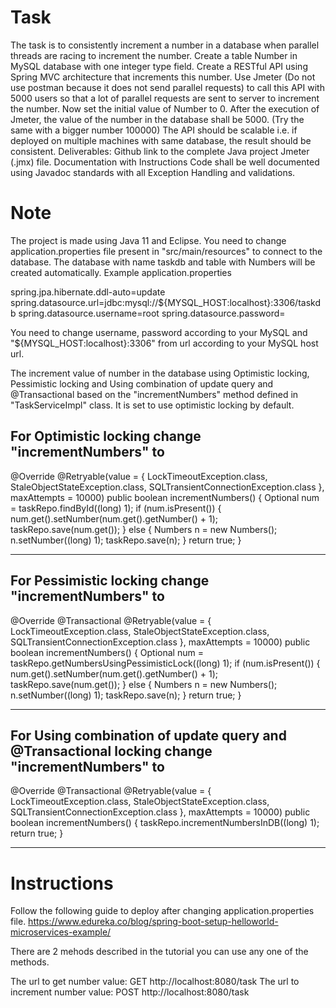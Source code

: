 # Task 
The task is to consistently increment a number in a database when parallel threads  are racing to increment the number. 
Create a table Number in MySQL database with one integer type field. Create a RESTful API using Spring MVC architecture that increments this number. Use Jmeter (Do not use postman because it does not send parallel requests) to call  this API with 5000 users so that a lot of parallel requests are sent to server to  increment the number. 
Now set the initial value of Number to 0. 
After the execution of Jmeter, the value of the number in the database shall be 5000.  (Try the same with a bigger number 100000) 
The API should be scalable i.e. if deployed on multiple machines with same  database, the result should be consistent. 
Deliverables: 
Github link to the complete Java project 
Jmeter (.jmx) file. 
Documentation with Instructions 
Code shall be well documented using Javadoc standards with all Exception Handling  and validations.

# Note
The project is made using Java 11 and Eclipse. You need to change application.properties file present in "src/main/resources" to connect to the database. The database with name taskdb and table with Numbers will be created automatically. Example application.properties

spring.jpa.hibernate.ddl-auto=update
spring.datasource.url=jdbc:mysql://${MYSQL_HOST:localhost}:3306/taskdb
spring.datasource.username=root
spring.datasource.password=

You need to change username, password according to your MySQL and "${MYSQL_HOST:localhost}:3306" from url according to your MySQL host url.

The increment value of number in the database using Optimistic locking, Pessimistic locking and Using combination of update query and @Transactional based on the "incrementNumbers" method defined in "TaskServiceImpl" class. It is set to use optimistic locking by default.

For Optimistic locking change "incrementNumbers" to 
------------------------------------------------------------------------

@Override
@Retryable(value = { LockTimeoutException.class, StaleObjectStateException.class, SQLTransientConnectionException.class }, maxAttempts = 10000)
public boolean incrementNumbers() {
	Optional<Numbers> num = taskRepo.findById((long) 1);
	if (num.isPresent()) {
		num.get().setNumber(num.get().getNumber() + 1);
		taskRepo.save(num.get());
	} else {
		Numbers n = new Numbers();
		n.setNumber((long) 1);
		taskRepo.save(n);
	}
	return true;
}

-------------------------------------------------------------------------

For Pessimistic locking change "incrementNumbers" to 
------------------------------------------------------------------------

@Override
@Transactional
@Retryable(value = { LockTimeoutException.class, StaleObjectStateException.class, SQLTransientConnectionException.class }, maxAttempts = 10000)
public boolean incrementNumbers() {
	Optional<Numbers> num = taskRepo.getNumbersUsingPessimisticLock((long) 1);
	if (num.isPresent()) {
		num.get().setNumber(num.get().getNumber() + 1);
		taskRepo.save(num.get());
	} else {
		Numbers n = new Numbers();
		n.setNumber((long) 1);
		taskRepo.save(n);
	}
	return true;
}

-------------------------------------------------------------------------

For Using combination of update query and @Transactional locking change "incrementNumbers" to 
------------------------------------------------------------------------

@Override
@Transactional
@Retryable(value = { LockTimeoutException.class, StaleObjectStateException.class, SQLTransientConnectionException.class }, maxAttempts = 10000)
public boolean incrementNumbers() {
	taskRepo.incrementNumbersInDB((long) 1);
	return true;
}

-------------------------------------------------------------------------

# Instructions
Follow the following guide to deploy after changing application.properties file.
https://www.edureka.co/blog/spring-boot-setup-helloworld-microservices-example/

There are 2 mehods described in the tutorial you can use any one of the methods.

The url to get number value: GET http://localhost:8080/task
The url to increment number value: POST http://localhost:8080/task
